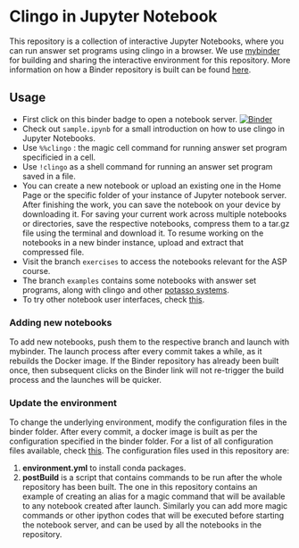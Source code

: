 # Clingo in Jupyter Notebook

This repository is a collection of interactive Jupyter Notebooks, where you can run answer set programs using clingo in a browser. 
We use [mybinder](https://mybinder.org/) for building and sharing the interactive environment for this repository. 
More information on how a Binder repository is built can be found [here](https://mybinder.readthedocs.io/en/latest/introduction.html).

## Usage

- First click on this binder badge to open a notebook server. [![Binder](https://mybinder.org/badge_logo.svg)](https://mybinder.org/v2/gh/krr-up/notebook.git/main)
- Check out `sample.ipynb` for a small introduction on how to use clingo in Jupyter Notebooks.
- Use `%%clingo` : the magic cell command for running answer set program specificied in a cell.
- Use `!clingo` as a shell command for running an answer set program saved in a file.
- You can create a new notebook or upload an existing one in the Home Page or the specific folder of your instance of Jupyter notebook server. 
  After finishing the work, you can save the notebook on your device by downloading it.  For saving your current work across multiple notebooks or directories, save the respective notebooks, compress them to a tar.gz file using the terminal and download it. To resume working on the notebooks in a new binder instance, upload and extract that compressed file.
- Visit the branch `exercises` to access the notebooks relevant for the ASP course.
- The branch `examples` contains some notebooks with answer set programs, along with clingo and other [potasso systems](https://github.com/potassco/).
- To try other notebook user interfaces, check [this](https://mybinder.readthedocs.io/en/latest/howto/user_interface.html).

### Adding new notebooks

To add new notebooks, push them to the respective branch and launch with mybinder.
The launch process after every commit takes a while, as it rebuilds the Docker image. 
If the Binder repository has already been built once, then subsequent clicks on the Binder link will not re-trigger the build process and the launches will be quicker.

### Update the environment
  
To change the underlying environment, modify the configuration files in the binder folder.
After every commit, a docker image is built as per the configuration specified in the binder folder.
For a list of all configuration files available, check [this](https://mybinder.readthedocs.io/en/latest/using/config_files.html#config-files).
The configuration files used in this repository are:
1. **environment.yml** to install conda packages.
2. **postBuild** is a script that contains commands to be run after the whole repository has been built. 
  The one in this repository contains an example of creating an alias for a magic command that will be available to any notebook created after launch.         Similarly you can add more magic commands or other ipython codes that will be executed before starting the notebook server, and can be used by all the notebooks   in the repository.



